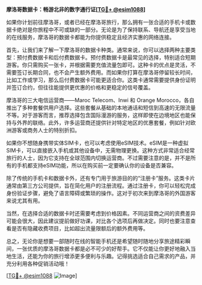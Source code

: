 **摩洛哥数据卡：畅游北非的数字通行证[[TG💪+ @esim1088](https://t.me/s/esim1088)]**

如果你计划前往摩洛哥，或者已经在摩洛哥旅行，那么拥有一张合适的手机卡或数据卡绝对是你旅程中不可或缺的一部分。无论是为了保持联系、导航还是享受当地的在线服务，摩洛哥的数据卡都能为你提供稳定且经济实惠的网络连接。

首先，让我们来了解一下摩洛哥的数据卡种类。通常来说，你可以选择两种主要类型：预付费数据卡和后付费数据卡。预付费数据卡是最常见的选择，特别适合短期游客。你只需购买一张卡，并根据需要充值流量包即可。这种卡的优点是灵活，不需要签订长期合同，也不会产生额外费用。而如果你打算在摩洛哥停留较长时间，比如工作或学习，那么后付费数据卡可能更适合你。这类卡通常需要提供身份证明并签订合约，但往往能提供更优惠的价格和更稳定的信号覆盖。

摩洛哥的三大电信运营商——Maroc Telecom、Inwi 和 Orange Morocco，各自推出了多种套餐供用户选择。这些套餐从基础的本地通话和短信到高速的无限流量不等。对于游客而言，推荐选择包含国际漫游的服务，这样即使在边境地区也能保持与外界的联络。此外，许多运营商还提供针对特定地区的优惠套餐，例如针对欧洲游客或商务人士的特别折扣。

如果你不想随身携带实体SIM卡，也可以考虑使用eSIM技术。eSIM是一种虚拟SIM卡，可以直接嵌入手机或其他设备中，无需物理更换。这种方式非常适合经常旅行的人士，因为它支持在全球范围内切换运营商。不过需要注意的是，并不是所有的手机都支持eSIM功能，所以在购买前一定要确认你的设备是否兼容。

除了传统的手机卡和数据卡外，还有专门用于旅游目的的“注册卡”服务。这类卡片通常由第三方公司提供，旨在简化用户的注册流程。通过注册卡，你可以轻松完成身份验证步骤，避免了语言障碍或繁琐的操作。这对于初次来到摩洛哥的外国游客来说尤其有用。

当然，在选择合适的数据卡时还需要考虑到价格因素。不同运营商之间的资费差异可能会很大，因此建议提前做好功课，对比各个选项后再做决定。同时也要注意查看是否有隐藏收费项目，比如超出流量限额后的额外费用等。

总之，无论你是想要一部随时在线的智能手机还是希望随时随地分享旅途精彩瞬间，一张优质的摩洛哥数据卡都是必不可少的好帮手。它不仅能让你更好地融入当地生活，还能为你的旅行增添更多便利与乐趣。记得挑选适合自己需求的产品，并充分利用各种促销活动哦！

[[TG💪+ @esim1088](https://t.me/s/esim1088) ![Image](https://i.postimg.cc/4NQfJmqS/Snipaste-2025-05-13-00-14-12.png)]